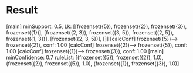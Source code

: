 # Result

[main] minSupport: 0.5, Lk: [[frozenset({5}), frozenset({2}), frozenset({3}), frozenset({1})], [frozenset({2, 3}), frozenset({3, 5}), frozenset({2, 5}), frozenset({1, 3})], [frozenset({2, 3, 5})], []]
[calcConf] frozenset({5})--> frozenset({2}), conf: 1.00
[calcConf] frozenset({2})--> frozenset({5}), conf: 1.00
[calcConf] frozenset({1})--> frozenset({3}), conf: 1.00
[main] minConfidence: 0.7
ruleList: [(frozenset({5}), frozenset({2}), 1.0), (frozenset({2}), frozenset({5}), 1.0), (frozenset({1}), frozenset({3}), 1.0)]
